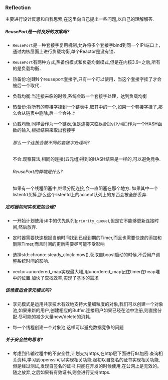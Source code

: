 ### Reflection

主要进行设计反思和自我思索,在这里向自己提出一些问题,以自己的理解解答.

##### ReusePort是一种良好的方案吗?

- `ReusePort`是一种套接字复用机制,允许将多个套接字bind到同一个IP/端口上，通过内核层面上进行负载均衡,单个Reactor是没有锁．

- `ReusePort`有两种方式,热备份模式和负载均衡模式,但是在内核3.9+之后,所有的是负载均衡．

- 热备份:创建N个reuseport套接字,只有一个可以使用，当这个套接字挂了才会被后一个取代．

- 负载均衡:当连接来临的时候,系统会取一个套接字处理，达到负载均衡

- 热备份:将所有的套接字挂到一个链表中,取其中的一个,如果一个套接字挂了,那么会从链表中删除,后一个会补上

- 负载均衡,同样会作为一个链表,但是连接来临`数据包的IP/端口`作为一个HASH函数的输入,根据结果来取出套接字

  ###### 那么一个连接会被不同的套接字处理吗?

  不会.观察算法,相同的连接(五元组)得到的HASH结果是一样的,可以避免竞争.

  ###### ReusePort的弊端是什么?

  如果有一个线程阻塞中,继续分配连接,会一直阻塞在那个地方. 如果其中一个listenfd关掉,那么这个listenfd上的accept队列上的东西会被全部丢弃.

##### 定时器如何实现更加合理?

- 一开始计划使用stl中的优先队列(`priority_queue`),但是它不能够更新连接时间,然后放弃.

- 定时器需要快速根据当前时间找到已经到期的Timer,而且也需要快速的添加和删除Timer,而且时间的更新需要尽可能不受影响

- 选择std::chrono::steady_clock::now(),获取自boost启动的时候,不受用户调整系统时间的影响.

- vector+unordered_map实现最大堆,用unordered_map记住timer在heap堆中的位置.加快了查找效率,实现了基本的需求

  

##### 该场景适合享元模式吗?

- 享元模式是运用共享技术有效地支持大量细粒度的对象,我们可以创建一个对象池,如果来新的用户,创建相应的Buffer.连接用户如果已经在池中注册,则直接分配.尽可能的减少大量new/delete的消耗.

- 每一个线程创建一个对象池,这样可以避免数据竞争的问题

##### 关于安全性的思考?

- 考虑到传输过程中的不安全性,计划支持https,在http层下面进行tls加密.查询相关资料,学习到openssl可以实现相关功能.起初以自签名的证书实现相关功能,但是经过测试,发现自签名的证书,只能在开发的时候使用,在公网上是无效的。随之放弃,之后如果有有效证书,则会进行支持https.


  



































